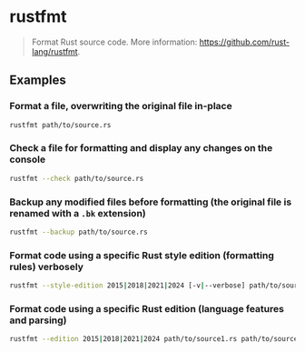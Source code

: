 # rustfmt

> Format Rust source code. More information: <https://github.com/rust-lang/rustfmt>.

## Examples

### Format a file, overwriting the original file in-place

```bash
rustfmt path/to/source.rs
```

### Check a file for formatting and display any changes on the console

```bash
rustfmt --check path/to/source.rs
```

### Backup any modified files before formatting (the original file is renamed with a `.bk` extension)

```bash
rustfmt --backup path/to/source.rs
```

### Format code using a specific Rust style edition (formatting rules) verbosely

```bash
rustfmt --style-edition 2015|2018|2021|2024 [-v|--verbose] path/to/source1.rs path/to/source2.rs ...
```

### Format code using a specific Rust edition (language features and parsing)

```bash
rustfmt --edition 2015|2018|2021|2024 path/to/source1.rs path/to/source2.rs ...
```

